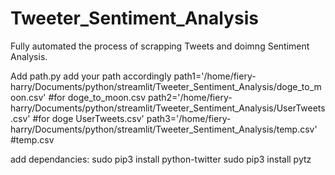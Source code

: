 # Tweeter_Sentiment_Analysis
Fully automated the process of scrapping Tweets and doimng Sentiment Analysis.

Add path.py
add your path accordingly
path1='/home/fiery-harry/Documents/python/streamlit/Tweeter_Sentiment_Analysis/doge_to_moon.csv' #for doge_to_moon.csv
path2='/home/fiery-harry/Documents/python/streamlit/Tweeter_Sentiment_Analysis/UserTweets.csv' #for doge UserTweets.csv'
path3='/home/fiery-harry/Documents/python/streamlit/Tweeter_Sentiment_Analysis/temp.csv' #temp.csv


add dependancies:
sudo pip3 install python-twitter
sudo pip3 install pytz
